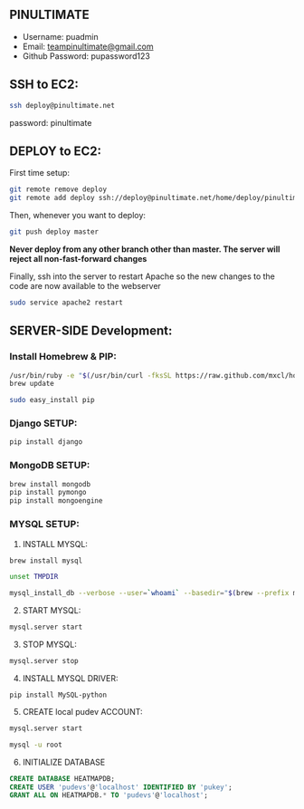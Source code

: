 PINULTIMATE
---------------------------------------------------------------------------

* Username: puadmin
* Email: teampinultimate@gmail.com
* Github Password: pupassword123

## SSH to EC2:
```bash
ssh deploy@pinultimate.net
```
password: pinultimate

## DEPLOY to EC2:
First time setup:
```bash
git remote remove deploy
git remote add deploy ssh://deploy@pinultimate.net/home/deploy/pinultimate.git
```
Then, whenever you want to deploy:
```bash
git push deploy master
```
**Never deploy from any other branch other than master. The server will reject all non-fast-forward changes**

Finally, ssh into the server to restart Apache so the new changes to the code are now available to the webserver
```bash
sudo service apache2 restart
```

## SERVER-SIDE Development:

### Install Homebrew & PIP:
```bash
/usr/bin/ruby -e "$(/usr/bin/curl -fksSL https://raw.github.com/mxcl/homebrew/master/Library/Contributions/install_homebrew.rb)"
brew update
```
```bash
sudo easy_install pip
```

### Django SETUP:
```bash
pip install django
```

### MongoDB SETUP:
```bash
brew install mongodb
pip install pymongo
pip install mongoengine
```

### MYSQL SETUP:
1. INSTALL MYSQL:
```bash
brew install mysql
```
```bash
unset TMPDIR
```
```bash
mysql_install_db --verbose --user=`whoami` --basedir="$(brew --prefix mysql)" --datadir=/usr/local/var/mysql --tmpdir=/tmp
```
2. START MYSQL:
```bash
mysql.server start
```
3. STOP MYSQL:
```bash
mysql.server stop
```
4. INSTALL MYSQL DRIVER:
```
pip install MySQL-python
```
5. CREATE local pudev ACCOUNT:
```bash
mysql.server start
```
```bash
mysql -u root
```
6. INITIALIZE DATABASE
```sql
CREATE DATABASE HEATMAPDB;
CREATE USER 'pudevs'@'localhost' IDENTIFIED BY 'pukey';
GRANT ALL ON HEATMAPDB.* TO 'pudevs'@'localhost';
```
